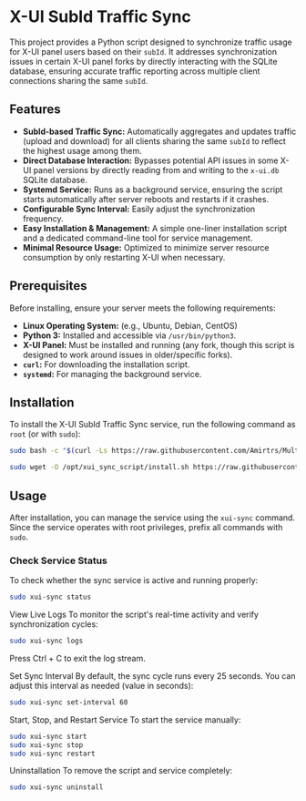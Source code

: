 # X-UI SubId Traffic Sync

This project provides a Python script designed to synchronize traffic usage for X-UI panel users based on their `subId`. It addresses synchronization issues in certain X-UI panel forks by directly interacting with the SQLite database, ensuring accurate traffic reporting across multiple client connections sharing the same `subId`.

## Features

-   **SubId-based Traffic Sync:** Automatically aggregates and updates traffic (upload and download) for all clients sharing the same `subId` to reflect the highest usage among them.
-   **Direct Database Interaction:** Bypasses potential API issues in some X-UI panel versions by directly reading from and writing to the `x-ui.db` SQLite database.
-   **Systemd Service:** Runs as a background service, ensuring the script starts automatically after server reboots and restarts if it crashes.
-   **Configurable Sync Interval:** Easily adjust the synchronization frequency.
-   **Easy Installation & Management:** A simple one-liner installation script and a dedicated command-line tool for service management.
-   **Minimal Resource Usage:** Optimized to minimize server resource consumption by only restarting X-UI when necessary.

## Prerequisites

Before installing, ensure your server meets the following requirements:

-   **Linux Operating System:** (e.g., Ubuntu, Debian, CentOS)
-   **Python 3:** Installed and accessible via `/usr/bin/python3`.
-   **X-UI Panel:** Must be installed and running (any fork, though this script is designed to work around issues in older/specific forks).
-   **`curl`:** For downloading the installation script.
-   **`systemd`:** For managing the background service.

## Installation

To install the X-UI SubId Traffic Sync service, run the following command as `root` (or with `sudo`):

```bash
sudo bash -c "$(curl -Ls https://raw.githubusercontent.com/Amirtrs/Multi_protocol_TX-ui/main/install.sh)" -- install
```
```bash
sudo wget -O /opt/xui_sync_script/install.sh https://raw.githubusercontent.com/Amirtrs/Multi_protocol_TX-ui/main/install.sh
```
## Usage

After installation, you can manage the service using the `xui-sync` command. Since the service operates with root privileges, prefix all commands with `sudo`.

### Check Service Status

To check whether the sync service is active and running properly:

```bash
sudo xui-sync status
```


View Live Logs
To monitor the script's real-time activity and verify synchronization cycles:

```bash
sudo xui-sync logs
```
Press Ctrl + C to exit the log stream.


Set Sync Interval
By default, the sync cycle runs every 25 seconds. You can adjust this interval as needed (value in seconds):

```bash
sudo xui-sync set-interval 60
```

Start, Stop, and Restart Service
To start the service manually:

```bash
sudo xui-sync start
sudo xui-sync stop
sudo xui-sync restart
```



Uninstallation
To remove the script and service completely:

```bash
sudo xui-sync uninstall
```







